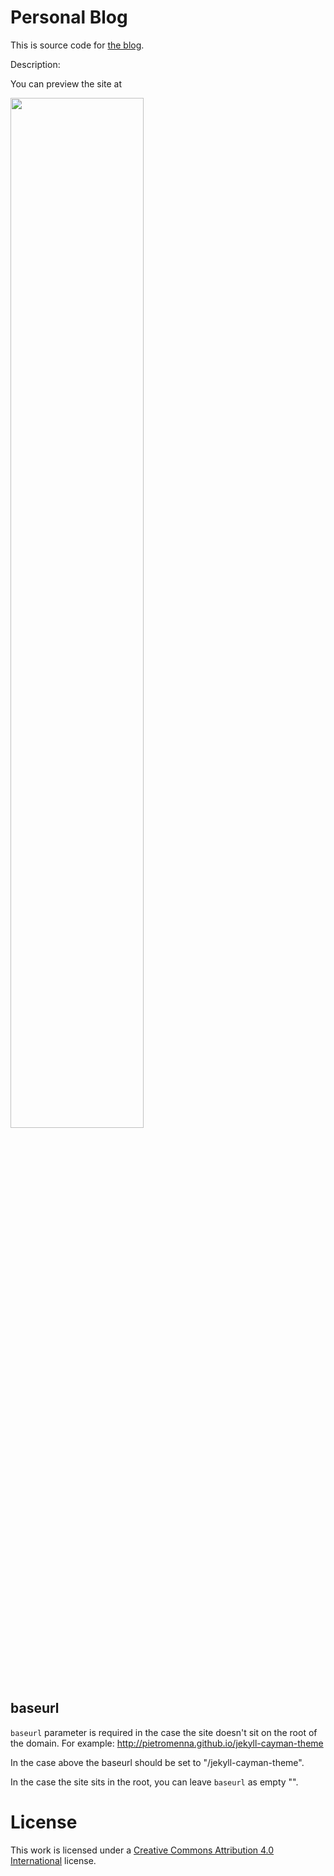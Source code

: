 # Personal Blog

This is source code for [the blog](https://navneet-suresh.github.io).

Description:

You can preview the site at 


<img src="https://cdn.rawgit.com/Navneet-Suresh/media/ca945ca7/photos/flowingthoughts.png" width="65%" height= "65%">

## baseurl

`baseurl` parameter is required in the case the site doesn't sit on the root of the domain. For example: http://pietromenna.github.io/jekyll-cayman-theme

In the case above the baseurl should be set to "/jekyll-cayman-theme".

In the case the site sits in the root, you can leave `baseurl` as empty "".

# License

This work is licensed under a [Creative Commons Attribution 4.0 International](http://creativecommons.org/licenses/by/4.0/) license.

[1]: http://jekyllrb.com/
[2]: https://github.com/jasonlong
[3]: http://pages.github.com/
[4]: https://github.com/jasonlong/cayman-theme
